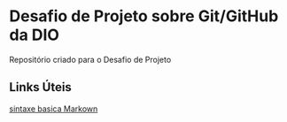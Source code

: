 # Desafio de Projeto sobre Git/GitHub da DIO
Repositório criado para o Desafio de Projeto

## Links Úteis 
[sintaxe basica Markown](https://www.markdownguide.org/getting-started/)
